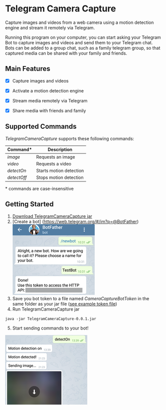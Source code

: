 # Telegram Camera Capture

Capture images and videos from a web camera using a motion detection engine and stream it remotely via Telegram.

Running this program on your computer, you can start asking your Telegram Bot to capture images and videos and send them to your Telegram chat. Bots can be added to a group chat, such as a family telegram group, so that captured media can be shared with your family and friends.



## Main Features

- [x] Capture images and videos
- [x] Activate a motion detection engine
- [x] Stream media remotely via Telegram
- [x] Share media with friends and family




## Supported Commands

_TelegramCameraCapture_ supports these following commands:

Command*	| Description
------------|-------------
_image_		| Requests an image
_video_		| Requests a video
_detectOn_	| Starts motion detection
_detectOff_ | Stops motion detection

\* commands are case-insensitive




## Getting Started

1. [Download TelegramCameraCapture jar](https://github.com/MirYeh/TelegramCameraCapture/raw/master/extra/TelegramCameraCapture-0.0.1.jar)
2. [Create a bot] (https://web.telegram.org/#/im?p=@BotFather)
		<img src="https://github.com/MirYeh/TelegramCameraCapture/blob/master/extra/screenshots/small-create-bot.png" alt="screenshot" title="create bot">
3. Save you bot token to a file named _CameraCaptureBotToken_ in the same folder as your jar file ([see example token file](https://github.com/MirYeh/TelegramCameraCapture/blob/master/extra/CameraCaptureBotTokenExample))
4. Run TelegramCameraCapture jar
```
java -jar TelegramCameraCapture-0.0.1.jar
```
5. Start sending commands to your bot!


<img src="https://github.com/MirYeh/TelegramCameraCapture/blob/master/extra/screenshots/small-detect-on-off-command.png" alt="screenshot" title="detectOn command">





